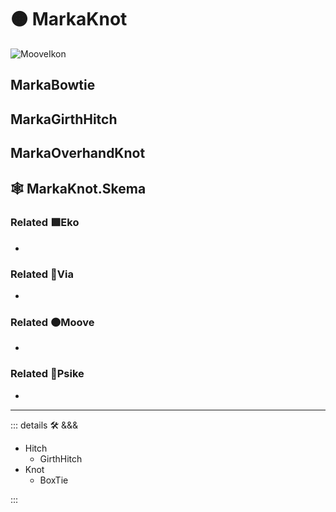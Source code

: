 # 🟠 <mooves>MarkaKnot</mooves>

![MooveIkon](/BetaIkon/Mooves_Ikon.png)

## MarkaBowtie

## MarkaGirthHitch

## MarkaOverhandKnot

## 🕸 MarkaKnot.Skema

### Related 🟩<ekos>Eko</ekos>

-

### Related 🔻<via>Via</via>

-

### Related 🟠<mooves>Moove</mooves>

-

### Related 💜<psike>Psike</psike>

-

---

<!-- =================================================== -->
<!-- =================================================== -->
<!-- =================================================== -->
<!-- =================================================== -->
<!-- =================================================== -->
::: details 🛠 <dev>&&&</dev>

- Hitch
    - GirthHitch
- Knot
    - BoxTie

:::
